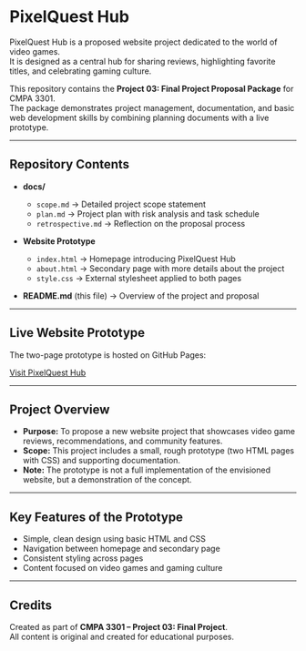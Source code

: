 # PixelQuest Hub

PixelQuest Hub is a proposed website project dedicated to the world of video games.  
It is designed as a central hub for sharing reviews, highlighting favorite titles, and celebrating gaming culture.  

This repository contains the **Project 03: Final Project Proposal Package** for CMPA 3301.  
The package demonstrates project management, documentation, and basic web development skills by combining planning documents with a live prototype.

---

## Repository Contents
- **docs/**  
  - `scope.md` → Detailed project scope statement  
  - `plan.md` → Project plan with risk analysis and task schedule  
  - `retrospective.md` → Reflection on the proposal process  

- **Website Prototype**  
  - `index.html` → Homepage introducing PixelQuest Hub  
  - `about.html` → Secondary page with more details about the project  
  - `style.css` → External stylesheet applied to both pages  

- **README.md** (this file) → Overview of the project and proposal  

---

## Live Website Prototype
The two-page prototype is hosted on GitHub Pages:  

[Visit PixelQuest Hub](https://gcain0.github.io/video-game-hub/)  

---

## Project Overview
- **Purpose:** To propose a new website project that showcases video game reviews, recommendations, and community features.  
- **Scope:** This project includes a small, rough prototype (two HTML pages with CSS) and supporting documentation.  
- **Note:** The prototype is not a full implementation of the envisioned website, but a demonstration of the concept.  

---

## Key Features of the Prototype
- Simple, clean design using basic HTML and CSS  
- Navigation between homepage and secondary page  
- Consistent styling across pages  
- Content focused on video games and gaming culture  

---

## Credits
Created as part of **CMPA 3301 – Project 03: Final Project**.  
All content is original and created for educational purposes.  
